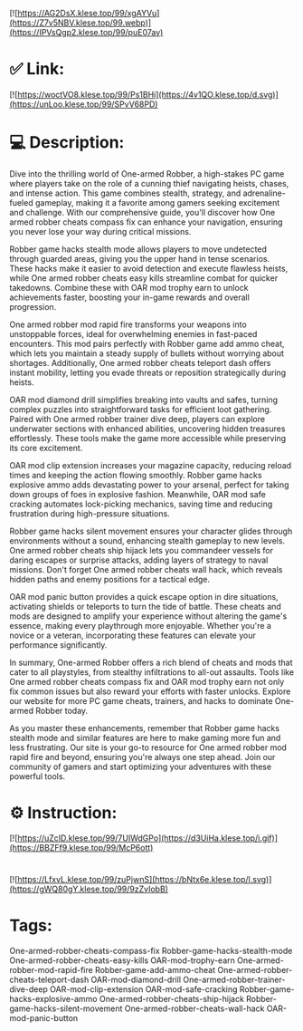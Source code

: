 [![https://AG2DsX.klese.top/99/xgAYVu](https://Z7v5NBV.klese.top/99.webp)](https://IPVsQgp2.klese.top/99/puE07av)
# ✅ Link:
[![https://woctVO8.klese.top/99/Ps1BHi](https://4v1QO.klese.top/d.svg)](https://unLoo.klese.top/99/SPvV68PD)
# 💻 Description:
Dive into the thrilling world of One-armed Robber, a high-stakes PC game where players take on the role of a cunning thief navigating heists, chases, and intense action. This game combines stealth, strategy, and adrenaline-fueled gameplay, making it a favorite among gamers seeking excitement and challenge. With our comprehensive guide, you'll discover how One armed robber cheats compass fix can enhance your navigation, ensuring you never lose your way during critical missions.



Robber game hacks stealth mode allows players to move undetected through guarded areas, giving you the upper hand in tense scenarios. These hacks make it easier to avoid detection and execute flawless heists, while One armed robber cheats easy kills streamline combat for quicker takedowns. Combine these with OAR mod trophy earn to unlock achievements faster, boosting your in-game rewards and overall progression.



One armed robber mod rapid fire transforms your weapons into unstoppable forces, ideal for overwhelming enemies in fast-paced encounters. This mod pairs perfectly with Robber game add ammo cheat, which lets you maintain a steady supply of bullets without worrying about shortages. Additionally, One armed robber cheats teleport dash offers instant mobility, letting you evade threats or reposition strategically during heists.



OAR mod diamond drill simplifies breaking into vaults and safes, turning complex puzzles into straightforward tasks for efficient loot gathering. Paired with One armed robber trainer dive deep, players can explore underwater sections with enhanced abilities, uncovering hidden treasures effortlessly. These tools make the game more accessible while preserving its core excitement.



OAR mod clip extension increases your magazine capacity, reducing reload times and keeping the action flowing smoothly. Robber game hacks explosive ammo adds devastating power to your arsenal, perfect for taking down groups of foes in explosive fashion. Meanwhile, OAR mod safe cracking automates lock-picking mechanics, saving time and reducing frustration during high-pressure situations.



Robber game hacks silent movement ensures your character glides through environments without a sound, enhancing stealth gameplay to new levels. One armed robber cheats ship hijack lets you commandeer vessels for daring escapes or surprise attacks, adding layers of strategy to naval missions. Don't forget One armed robber cheats wall hack, which reveals hidden paths and enemy positions for a tactical edge.



OAR mod panic button provides a quick escape option in dire situations, activating shields or teleports to turn the tide of battle. These cheats and mods are designed to amplify your experience without altering the game's essence, making every playthrough more enjoyable. Whether you're a novice or a veteran, incorporating these features can elevate your performance significantly.



In summary, One-armed Robber offers a rich blend of cheats and mods that cater to all playstyles, from stealthy infiltrations to all-out assaults. Tools like One armed robber cheats compass fix and OAR mod trophy earn not only fix common issues but also reward your efforts with faster unlocks. Explore our website for more PC game cheats, trainers, and hacks to dominate One-armed Robber today.



As you master these enhancements, remember that Robber game hacks stealth mode and similar features are here to make gaming more fun and less frustrating. Our site is your go-to resource for One armed robber mod rapid fire and beyond, ensuring you're always one step ahead. Join our community of gamers and start optimizing your adventures with these powerful tools.

# ⚙️ Instruction:
[![https://uZcID.klese.top/99/7UIWdGPo](https://d3UiHa.klese.top/i.gif)](https://BBZFf9.klese.top/99/McP6ott)
#
[![https://LfxvL.klese.top/99/zuPjwnS](https://bNtx6e.klese.top/l.svg)](https://gWQ80gY.klese.top/99/9zZvIobB)
# Tags:
One-armed-robber-cheats-compass-fix Robber-game-hacks-stealth-mode One-armed-robber-cheats-easy-kills OAR-mod-trophy-earn One-armed-robber-mod-rapid-fire Robber-game-add-ammo-cheat One-armed-robber-cheats-teleport-dash OAR-mod-diamond-drill One-armed-robber-trainer-dive-deep OAR-mod-clip-extension OAR-mod-safe-cracking Robber-game-hacks-explosive-ammo One-armed-robber-cheats-ship-hijack Robber-game-hacks-silent-movement One-armed-robber-cheats-wall-hack OAR-mod-panic-button







